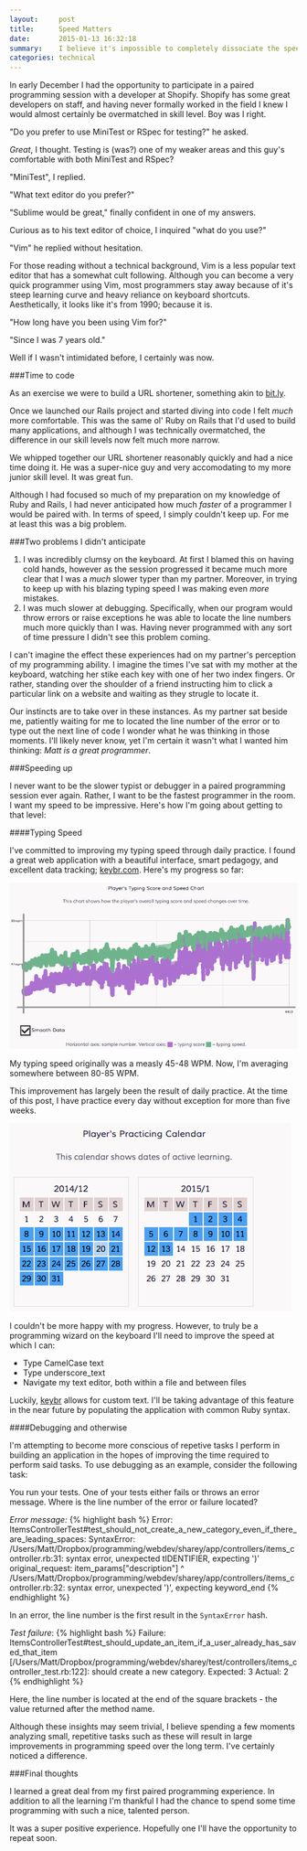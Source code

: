 ```yaml
---
layout:     post
title:      Speed Matters
date:       2015-01-13 16:32:18
summary:    I believe it's impossible to completely dissociate the speed at which we perform a task with how others perceive our competence in performing that task. This post is about how I got blown out of the water, speed-wise, in my first paired programming session and the drastic steps I'm taking to ensure it never happens again. 
categories: technical
---
```


In early December I had the opportunity to participate in a paired programming session with a developer at Shopify. Shopify has some great developers on staff, and having never formally worked in the field I knew I would almost certainly be overmatched in skill level. Boy was I right.

"Do you prefer to use MiniTest or RSpec for testing?" he asked. 

*Great*, I thought. Testing is (was?) one of my weaker areas and this guy's comfortable with both MiniTest and RSpec? 

"MiniTest", I replied.

"What text editor do you prefer?" 

"Sublime would be great," finally confident in one of my answers. 

Curious as to his text editor of choice, I inquired "what do you use?" 

"Vim" he replied without hesitation. 

For those reading without a technical background, Vim is a less popular text editor that has a somewhat cult following. Although you can become a very quick programmer using Vim, most programmers stay away because of it's steep learning curve and heavy reliance on keyboard shortcuts. Aesthetically, it looks like it's from 1990; because it is. 

"How long have you been using Vim for?" 

"Since I was 7 years old."

Well if I wasn't intimidated before, I certainly was now. 

###Time to code

As an exercise we were to build a URL shortener, something akin to [bit.ly](https://bitly.com/). 

Once we launched our Rails project and started diving into code I felt *much* more comfortable. This was the same ol' Ruby on Rails that I'd used to build many applications, and although I was technically overmatched, the difference in our skill levels now felt much more narrow. 

We whipped together our URL shortener reasonably quickly and had a nice time doing it. He was a super-nice guy and very accomodating to my more junior skill level. It was great fun.  

Although I had focused so much of my preparation on my knowledge of Ruby and Rails, I had never anticipated how much *faster* of a programmer I would be paired with. In terms of speed, I simply couldn't keep up. For me at least this was a big problem. 

###Two problems I didn't anticipate

  1. I was incredibly clumsy on the keyboard. At first I blamed this on having cold hands, however as the session progressed it became much more clear that I was a *much* slower typer than my partner. Moreover, in trying to keep up with his blazing typing speed I was making even *more* mistakes. 
  2. I was much slower at debugging. Specifically, when our program would throw errors or raise exceptions he was able to locate the line numbers much more quickly than I was. Having never programmed with any sort of time pressure I didn't see this problem coming.
  
I can't imagine the effect these experiences had on my partner's perception of my programming ability. I imagine the times I've sat with my mother at the keyboard, watching her stike each key with one of her two index fingers. Or rather, standing over the shoulder of a friend instructing him to click a particular link on a website and waiting as they strugle to locate it. 

Our instincts are to take over in these instances. As my partner sat beside me, patiently waiting for me to located the line number of the error or to type out the next line of code I wonder what he was thinking in those moments. I'll likely never know, yet I'm certain it wasn't what I wanted him thinking: *Matt is a great programmer*.

###Speeding up

I never want to be the slower typist or debugger in a paired programming session ever again. Rather, I want to be the fastest programmer in the room. I want my speed to be impressive. Here's how I'm going about getting to that level:

####Typing Speed

I've committed to improving my typing speed through daily practice. I found a great web application with a beautiful interface, smart pedagogy, and excellent data tracking; [keybr.com](http://keybr.com). Here's my progress so far:

![Typing Data](/images/typing_improvement.png)

My typing speed originally was a measly 45-48 WPM. Now, I'm averaging somewhere between 80-85 WPM. 

This improvement has largely been the result of daily practice. At the time of this post, I have practice every day without exception for more than five weeks.

![Typing Data](/images/typing_calendar.png)

I couldn't be more happy with my progress. However, to truly be a programming wizard on the keyboard I'll need to improve the speed at which I can:

  * Type CamelCase text
  * Type underscore_text
  * Navigate my text editor, both within a file and between files

Luckily, [keybr](http://keybr.com) allows for custom text. I'll be taking advantage of this feature in the near future by populating the application with common Ruby syntax.

####Debugging and otherwise

I'm attempting to become more conscious of repetive tasks I perform in building an application in the hopes of improving the time required to perform said tasks. To use debugging as an example, consider the following task:

You run your tests. One of your tests either fails or throws an error message. Where is the line number of the error or failure located?

*Error message:*
{% highlight bash %}
Error:
ItemsControllerTest#test_should_not_create_a_new_category_even_if_there_are_leading_spaces:
SyntaxError: /Users/Matt/Dropbox/programming/webdev/sharey/app/controllers/items_controller.rb:31: syntax error, unexpected tIDENTIFIER, expecting ')'
        original_request: item_params["description"]
                        ^
/Users/Matt/Dropbox/programming/webdev/sharey/app/controllers/items_controller.rb:32: syntax error, unexpected ')', expecting keyword_end
{% endhighlight %} 

In an error, the line number is the first result in the `SyntaxError` hash. 

*Test failure*:
{% highlight bash %}
Failure:
ItemsControllerTest#test_should_update_an_item_if_a_user_already_has_saved_that_item [/Users/Matt/Dropbox/programming/webdev/sharey/test/controllers/items_controller_test.rb:122]:
should create a new category.
Expected: 3
  Actual: 2
{% endhighlight %}

Here, the line number is located at the end of the square brackets - the value returned after the method name.

Although these insights may seem trivial, I believe spending a few moments analyzing small, repetitive tasks such as these will result in large improvements in programming speed over the long term. I've certainly noticed a difference.

###Final thoughts

I learned a great deal from my first paired programming experience. In addition to all the learning I'm thankful I had the chance to spend some time programming with such a nice, talented person. 

It was a super positive experience. Hopefully one I'll have the opportunity to repeat soon.